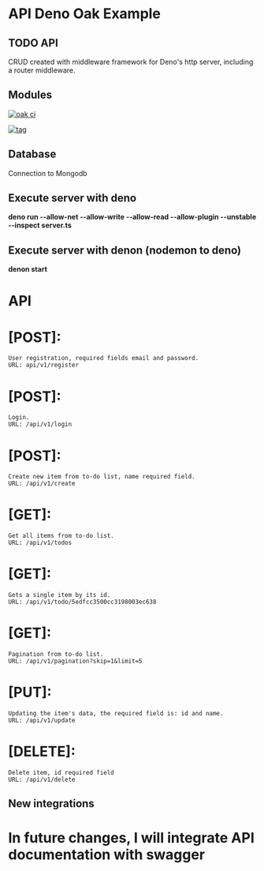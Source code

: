 # API Deno Oak Example

## TODO API

CRUD created with middleware framework for Deno's http server, including a router middleware.

## Modules

[![oak ci](https://github.com/oakserver/oak/workflows/oak%20ci/badge.svg)](https://github.com/oakserver/oak)

[![tag](https://img.shields.io/github/tag/manyuanrong/deno_mongo.svg)](https://github.com/manyuanrong/deno_mongo/releases)

## Database

Connection to Mongodb

## Execute server with deno

**deno run --allow-net --allow-write --allow-read --allow-plugin --unstable --inspect server.ts**

## Execute server with denon (nodemon to deno)

**denon start**

# API

  # [POST]:
    User registration, required fields email and password.
    URL: api/v1/register

  # [POST]:
    Login.
    URL: /api/v1/login

  # [POST]:
    Create new item from to-do list, name required field.
    URL: /api/v1/create

  # [GET]:
    Get all items from to-do list.
    URL: /api/v1/todos

  # [GET]:
    Gets a single item by its id.
    URL: /api/v1/todo/5edfcc3500cc3198003ec638

  # [GET]:
    Pagination from to-do list.
    URL: /api/v1/pagination?skip=1&limit=5

  # [PUT]:
    Updating the item's data, the required field is: id and name.
    URL: /api/v1/update

  # [DELETE]:
    Delete item, id required field
    URL: /api/v1/delete

## New integrations
# In future changes, I will integrate API documentation with swagger